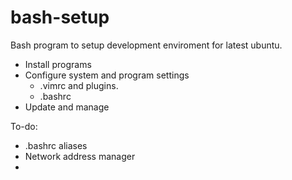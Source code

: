 # bash-setup
Bash program to setup development enviroment  for latest ubuntu.

- Install programs
- Configure system and program settings
  - .vimrc  and plugins.
  - .bashrc
- Update and manage
  
To-do:
- .bashrc aliases
- Network address manager
- 
